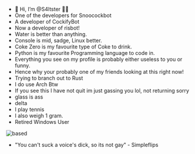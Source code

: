 - 👋 Hi, I’m @S4ltster 🧂🧂
- One of the developers for Snoocockbot 
- A developer of CockifyBot
- Now a developer of risbot!
- Water is better than anything.
- Console is mid, sadge, Linux better.
- Coke Zero is my favourite type of Coke to drink.
- Python is my favourite Programming language to code in.
- Everything you see on my profile is probably either useless to you or funny.
- Hence why your probably one of my friends looking at this right now!
- Trying to branch out to Rust
- I do use Arch Btw
- If you see this I have not quit im just gassing you lol, not returning sorry
- glass is ass
- delta
- I play tennis
- I also weigh 1 gram.
- Retired Windows User

![based](https://avatars.githubusercontent.com/u/87864112?v=4)

- "You can't suck a voice's dick, so its not gay" - Simpleflips




<!---
S4ltster/S4ltster is a ✨ special ✨ repository because its `README.md` (this file) appears on your GitHub profile.
You can click the Preview link to take a look at your changes.
--->
